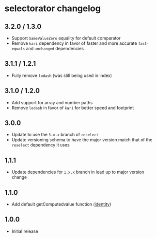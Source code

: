 # selectorator changelog

## 3.2.0 / 1.3.0

* Support `SameValueZero` equality for default comparator
* Remove `kari` dependency in favor of faster and more accurate `fast-equals` and `unchanged` dependencies

## 3.1.1 / 1.2.1

* Fully remove `lodash` (was still being used in index)

## 3.1.0 / 1.2.0

* Add support for array and number paths
* Remove `lodash` in favor of `kari` for better speed and footprint

## 3.0.0

* Update to use the `3.x.x` branch of `reselect`
* Update versioning schema to have the major version match that of the `reselect` dependency it uses

## 1.1.1

* Update dependencies for `1.x.x` branch in lead up to major version change

## 1.1.0

* Add default getComputedvalue function ([identity](https://lodash.com/docs/4.17.4#identity))

## 1.0.0

* Initial release

